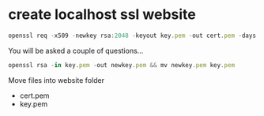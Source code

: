 # create localhost ssl website

```javascript
openssl req -x509 -newkey rsa:2048 -keyout key.pem -out cert.pem -days 365
```

You will be asked a couple of questions… 

```javascript
openssl rsa -in key.pem -out newkey.pem && mv newkey.pem key.pem
```

Move files into website folder

- cert.pem
- key.pem